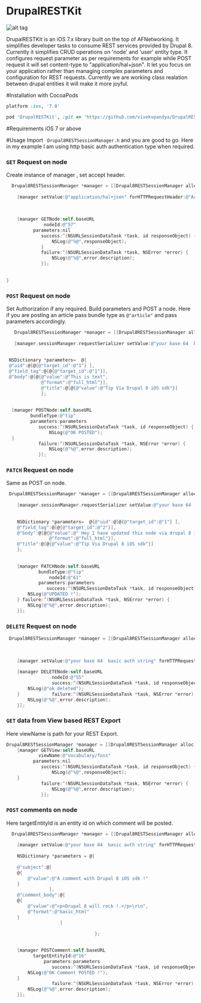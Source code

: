 DrupalRESTKit
=============

![alt tag](https://dl.dropboxusercontent.com/u/100492838/DrupalRESTKit.png)


DrupalRESTKit is an iOS 7.x  library built on the top of AFNetworking. It simplifies developer tasks to consume REST services provided by Drupal 8. Currently it simplifies CRUD operations on 'node' and 'user' entity type. It configures request parameter as per requirements for example while POST request it will set content-type to "application/hal+json". It let you focus on your application rather than managing complex parameters and configuration for REST requests. Currently we are working class realation between drupal entities it will make it more joyful.

#Installation with CocoaPods

```ruby
platform :ios, '7.0'

pod 'DrupalRESTKit', :git => 'https://github.com/vivekvpandya/DrupalRESTKit.git'
```

#Requirements
iOS 7 or above

#Usage
Import ``` Drupal8RESTSessionManager.h``` and you are good to go. Here in my example I am using http basic auth authentication type when required.

### ```GET``` Request on node
Create instance of manager , set accept header.
```objective-c
  Drupal8RESTSessionManager *manager = [[Drupal8RESTSessionManager alloc]init];
   
    [manager setValue:@"application/hal+json" forHTTPRequestHeader:@"Accept"];
    
    
    
    [manager GETNode:self.baseURL
              nodeId:@"57"
          parameters:nil
             success:^(NSURLSessionDataTask *task, id responseObject) {
                 NSLog(@"%@",responseObject);
             }
             failure:^(NSURLSessionDataTask *task, NSError *error) {
                 NSLog(@"%@",error.description);
             }];
    
    
}
```
### `POST` Request on node
Set Authorization if any required. Build parameters and POST a node. Here if you are posting an article pass bundle type as ```@"article"``` and pass parameters accordingly. 

 ```objective-c
    Drupal8RESTSessionManager *manager = [[Drupal8RESTSessionManager alloc]init];
    
    [manager.sessionManager.requestSerializer setValue:@"your base 64  basic auth string " forHTTPHeaderField:@"Authorization"];
    
    
  NSDictionary *parameters=  @{
  @"uid":@[@{@"target_id":@"1"} ],
  @"field_tag":@[@{@"target_id":@"1"}],
  @"body":@[@{@"value":@"This is text",
              @"format":@"full_html"}],
              @"title":@[@{@"value":@"Tip Via Drupal 8 iOS sdk"}]
              };
    
    
   [manager POSTNode:self.baseURL
          bundleType:@"tip"
          parameters:parameters
             success:^(NSURLSessionDataTask *task, id responseObject) {
                 NSLog(@"OK POSTED");
   }
             failure:^(NSURLSessionDataTask *task, NSError *error) {
                 NSLog(@"%@",error.description);
             }];
```
### `PATCH` Request on node
Same as POST on node.
```objective-c
 Drupal8RESTSessionManager *manager = [[Drupal8RESTSessionManager alloc]init];
    
    [manager.sessionManager.requestSerializer setValue:@"your base 64  basic auth string" forHTTPHeaderField:@"Authorization"];
    
    
    NSDictionary *parameters=  @{@"uid":@[@{@"target_id":@"1"} ],
    @"field_tag":@[@{@"target_id":@"2"}],
    @"body":@[@{@"value":@" Hey I have updated this node via drupal 8 ios kit ",
                @"format":@"full_html"}],
    @"title":@[@{@"value":@"Tip Via Drupal 8 iOS sdk"}]
    };
    
   
    [manager PATCHNode:self.baseURL
            bundleType:@"tip"
                nodeId:@"61"
            parameters:parameters
               success:^(NSURLSessionDataTask *task, id responseObject) {
        NSLog(@"UPDATED !");
    } failure:^(NSURLSessionDataTask *task, NSError *error) {
        NSLog(@"%@",error.description);
    }];
  ```  

### `DELETE` Request on node

```objective-c
 Drupal8RESTSessionManager *manager = [[Drupal8RESTSessionManager alloc]init];
    
    
    
    [manager setValue:@"your base 64  basic auth string" forHTTPRequestHeader:@"Authorization"];
    
    [manager DELETENode:self.baseURL 
                 nodeId:@"55" 
                 success:^(NSURLSessionDataTask *task, id responseObject) {
        NSLog(@"ok deleted");
    }            failure:^(NSURLSessionDataTask *task, NSError *error) {
        NSLog(@"%@",error.description);
    }];

```
### `GET` data from View based REST Export
Here viewName is path for your REST Export.
```objective-c
Drupal8RESTSessionManager *manager = [[Drupal8RESTSessionManager alloc]init];
    [manager GETView:self.baseURL
            viewName:@"vocabulary/foss"
          parameters:nil
             success:^(NSURLSessionDataTask *task, id responseObject) {
                 NSLog(@"%@",responseObject);
    }
             failure:^(NSURLSessionDataTask *task, NSError *error) {
                 NSLog(@"%@",error.description);
             }];

```
### `POST` comments on node
Here targetEntityId is an entity id on which comment will be posted.
```objective-c
  Drupal8RESTSessionManager *manager = [[Drupal8RESTSessionManager alloc]init];
   
    [manager setValue:@"your base 64  basic auth string" forHTTPRequestHeader:@"Authorization"];
    
    NSDictionary *parameters = @{
                                 
    @"subject":@[
    @{
        @"value":@"A comment with Drupal 8 iOS sdk !"
    }
                ],
    @"comment_body":@[
    @{
        @"value":@"<p>Drupal 8 will rock !.</p>\r\n",
        @"format":@"basic_html"
    }
                    ]
                                 
                                 };
    

    [manager POSTComment:self.baseURL
          targetEntityId:@"16"
              parameters:parameters
                 success:^(NSURLSessionDataTask *task, id responseObject) {
        NSLog(@"OK Comment POSTED !");
    }
                 failure:^(NSURLSessionDataTask *task, NSError *error) {
        NSLog(@"%@",error.description);
    }];

```

